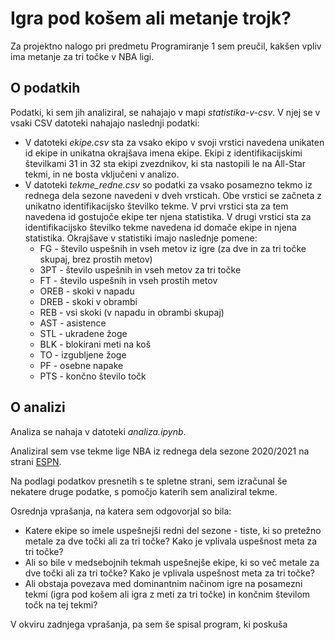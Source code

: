 # Igra pod košem ali metanje trojk?

Za projektno nalogo pri predmetu Programiranje 1 sem preučil, kakšen vpliv ima metanje za tri točke
v NBA ligi.

## O podatkih

Podatki, ki sem jih analiziral, se nahajajo v mapi *statistika-v-csv*. V njej se v vsaki CSV datoteki nahajajo naslednji podatki:
* V datoteki *ekipe.csv* sta za vsako ekipo v svoji vrstici navedena unikaten id ekipe in unikatna okrajšava imena ekipe. Ekipi z identifikacijskimi številkami 31 in 32 sta ekipi zvezdnikov, ki sta nastopili le na All-Star tekmi, in ne bosta vključeni v analizo.
* V datoteki *tekme_redne.csv* so podatki za vsako posamezno tekmo iz rednega dela sezone navedeni v dveh vrsticah. Obe vrstici se začneta z unikatno identifikacijsko številko tekme. V prvi vrstici sta za tem navedena id gostujoče ekipe ter njena statistika. V drugi vrstici sta za identifikacijsko številko tekme navedena id domače ekipe in njena statistika. Okrajšave v statistiki imajo naslednje pomene:
    * FG - število uspešnih in vseh metov iz igre (za dve in za tri točke skupaj, brez prostih metov)
    * 3PT - število uspešnih in vseh metov za tri točke
    * FT - število uspešnih in vseh prostih metov
    * OREB - skoki v napadu
    * DREB - skoki v obrambi
    * REB - vsi skoki (v napadu in obrambi skupaj)
    * AST - asistence
    * STL - ukradene žoge
    * BLK - blokirani meti na koš
    * TO - izgubljene žoge
    * PF - osebne napake
    * PTS - končno število točk

## O analizi

Analiza se nahaja v datoteki *analiza.ipynb*.

Analiziral sem vse tekme lige NBA iz rednega dela sezone 2020/2021 na strani
[ESPN](https://www.espn.com/nba/scoreboard).

Na podlagi podatkov presnetih s te spletne strani, sem izračunal še nekatere druge podatke,
s pomočjo katerih sem analiziral tekme.

Osrednja vprašanja, na katera sem odgovorjal so bila:

* Katere ekipe so imele uspešnejši redni del sezone - tiste, ki so pretežno metale za dve točki ali za tri točke? Kako je vplivala uspešnost meta za tri točke?
* Ali so bile v medsebojnih tekmah uspešnejše ekipe, ki so več metale za dve točki ali za tri točke? Kako je vplivala uspešnost meta za tri točke?
* Ali obstaja povezava med dominantnim načinom igre na posamezni tekmi (igra pod košem ali igra z meti za tri točke) in končnim številom točk na tej tekmi?

V okviru zadnjega vprašanja, pa sem še spisal program, ki poskuša
